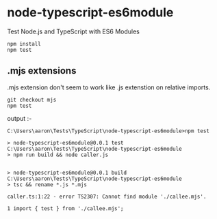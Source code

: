 # node-typescript-es6module
Test Node.js and TypeScript with ES6 Modules

```
npm install
npm test
```

## .mjs extensions

.mjs extension don't seem to work like .js extenstion on relative imports.

```
git checkout mjs
npm test
```
output :-
```
C:\Users\aaron\Tests\TypeScript\node-typescript-es6module>npm test

> node-typescript-es6module@0.0.1 test C:\Users\aaron\Tests\TypeScript\node-typescript-es6module
> npm run build && node caller.js


> node-typescript-es6module@0.0.1 build C:\Users\aaron\Tests\TypeScript\node-typescript-es6module
> tsc && rename *.js *.mjs

caller.ts:1:22 - error TS2307: Cannot find module './callee.mjs'.

1 import { test } from './callee.mjs';
```
